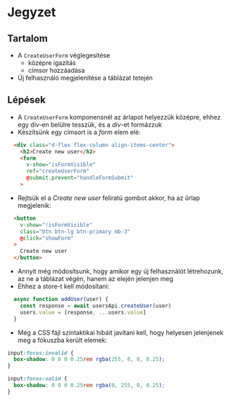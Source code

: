# Jegyzet

## Tartalom
- A `CreateUserForm` véglegesítése
  - középre igazítás
  - címsor hozzáadása
- Új felhasználó megjelenítése a táblázat tetején 

## Lépések
- A `CreateUserForm` komponensnél az árlapot helyezzük középre, ehhez egy div-en belülre tesszük, és a _div_-et formázzuk
- Készítsünk egy címsort is a _form_ elem elé:

```html
  <div class="d-flex flex-column align-items-center">
    <h2>Create new user</h2>
    <form
      v-show="isFormVisible"
      ref="createUserForm"
      @submit.prevent="handleFormSubmit"
    >
```

- Rejtsük el a _Create new user_ feliratú gombot akkor, ha az űrlap megjelenik:

```html
  <button
    v-show="!isFormVisible"
    class="btn btn-lg btn-primary mb-3"
    @click="showForm"
  >
    Create new user
  </button>

```
- Annyit még módosítsunk, hogy amikor egy új felhasználót létrehozunk, az ne a táblázat végén, hanem az elején jelenjen meg
- Ehhez a store-t kell módosítani:

```js
  async function addUser(user) {
    const response = await usersApi.createUser(user)
    users.value = [response, ...users.value]
  }
```

- Még a CSS fájl szintaktikai hibáit javítani kell, hogy helyesen jelenjenek meg a fókuszba került elemek:

```css
input:focus:invalid {
  box-shadow: 0 0 0 0.25rem rgba(255, 0, 0, 0.25);
}

input:focus:valid {
  box-shadow: 0 0 0 0.25rem rgba(0, 255, 0, 0.25);
}

``` 